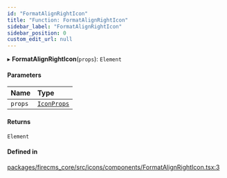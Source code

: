 ```yaml
---
id: "FormatAlignRightIcon"
title: "Function: FormatAlignRightIcon"
sidebar_label: "FormatAlignRightIcon"
sidebar_position: 0
custom_edit_url: null
---
```


▸ **FormatAlignRightIcon**(`props`): `Element`

#### Parameters

| Name | Type |
| :------ | :------ |
| `props` | [`IconProps`](../types/IconProps.md) |

#### Returns

`Element`

#### Defined in

[packages/firecms_core/src/icons/components/FormatAlignRightIcon.tsx:3](https://github.com/FireCMSco/firecms/blob/d45f3739/packages/firecms_core/src/icons/components/FormatAlignRightIcon.tsx#L3)
